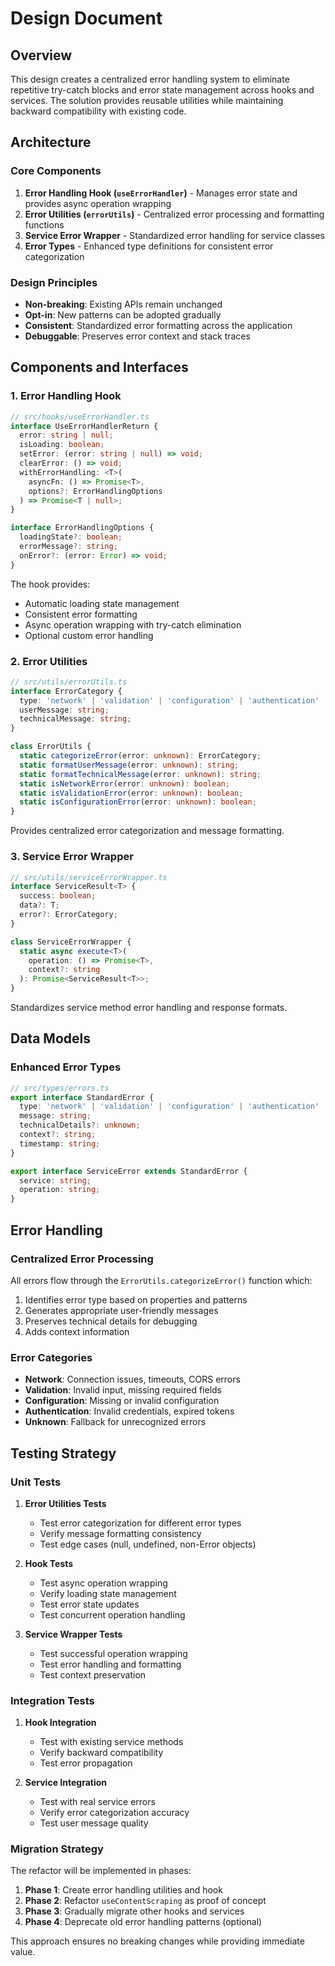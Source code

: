 # Design Document

## Overview

This design creates a centralized error handling system to eliminate repetitive try-catch blocks and error state management across hooks and services. The solution provides reusable utilities while maintaining backward compatibility with existing code.

## Architecture

### Core Components

1. **Error Handling Hook (`useErrorHandler`)** - Manages error state and provides async operation wrapping
2. **Error Utilities (`errorUtils`)** - Centralized error processing and formatting functions  
3. **Service Error Wrapper** - Standardized error handling for service classes
4. **Error Types** - Enhanced type definitions for consistent error categorization

### Design Principles

- **Non-breaking**: Existing APIs remain unchanged
- **Opt-in**: New patterns can be adopted gradually
- **Consistent**: Standardized error formatting across the application
- **Debuggable**: Preserves error context and stack traces

## Components and Interfaces

### 1. Error Handling Hook

```typescript
// src/hooks/useErrorHandler.ts
interface UseErrorHandlerReturn {
  error: string | null;
  isLoading: boolean;
  setError: (error: string | null) => void;
  clearError: () => void;
  withErrorHandling: <T>(
    asyncFn: () => Promise<T>,
    options?: ErrorHandlingOptions
  ) => Promise<T | null>;
}

interface ErrorHandlingOptions {
  loadingState?: boolean;
  errorMessage?: string;
  onError?: (error: Error) => void;
}
```

The hook provides:
- Automatic loading state management
- Consistent error formatting
- Async operation wrapping with try-catch elimination
- Optional custom error handling

### 2. Error Utilities

```typescript
// src/utils/errorUtils.ts
interface ErrorCategory {
  type: 'network' | 'validation' | 'configuration' | 'authentication' | 'unknown';
  userMessage: string;
  technicalMessage: string;
}

class ErrorUtils {
  static categorizeError(error: unknown): ErrorCategory;
  static formatUserMessage(error: unknown): string;
  static formatTechnicalMessage(error: unknown): string;
  static isNetworkError(error: unknown): boolean;
  static isValidationError(error: unknown): boolean;
  static isConfigurationError(error: unknown): boolean;
}
```

Provides centralized error categorization and message formatting.

### 3. Service Error Wrapper

```typescript
// src/utils/serviceErrorWrapper.ts
interface ServiceResult<T> {
  success: boolean;
  data?: T;
  error?: ErrorCategory;
}

class ServiceErrorWrapper {
  static async execute<T>(
    operation: () => Promise<T>,
    context?: string
  ): Promise<ServiceResult<T>>;
}
```

Standardizes service method error handling and response formats.

## Data Models

### Enhanced Error Types

```typescript
// src/types/errors.ts
export interface StandardError {
  type: 'network' | 'validation' | 'configuration' | 'authentication' | 'unknown';
  message: string;
  technicalDetails?: unknown;
  context?: string;
  timestamp: string;
}

export interface ServiceError extends StandardError {
  service: string;
  operation: string;
}
```

## Error Handling

### Centralized Error Processing

All errors flow through the `ErrorUtils.categorizeError()` function which:
1. Identifies error type based on properties and patterns
2. Generates appropriate user-friendly messages
3. Preserves technical details for debugging
4. Adds context information

### Error Categories

- **Network**: Connection issues, timeouts, CORS errors
- **Validation**: Invalid input, missing required fields
- **Configuration**: Missing or invalid configuration
- **Authentication**: Invalid credentials, expired tokens
- **Unknown**: Fallback for unrecognized errors

## Testing Strategy

### Unit Tests

1. **Error Utilities Tests**
   - Test error categorization for different error types
   - Verify message formatting consistency
   - Test edge cases (null, undefined, non-Error objects)

2. **Hook Tests**
   - Test async operation wrapping
   - Verify loading state management
   - Test error state updates
   - Test concurrent operation handling

3. **Service Wrapper Tests**
   - Test successful operation wrapping
   - Test error handling and formatting
   - Test context preservation

### Integration Tests

1. **Hook Integration**
   - Test with existing service methods
   - Verify backward compatibility
   - Test error propagation

2. **Service Integration**
   - Test with real service errors
   - Verify error categorization accuracy
   - Test user message quality

### Migration Strategy

The refactor will be implemented in phases:

1. **Phase 1**: Create error handling utilities and hook
2. **Phase 2**: Refactor `useContentScraping` as proof of concept
3. **Phase 3**: Gradually migrate other hooks and services
4. **Phase 4**: Deprecate old error handling patterns (optional)

This approach ensures no breaking changes while providing immediate value.